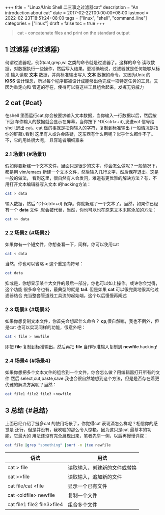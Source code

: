 +++
title = "Linux/Unix Shell 二三事之过滤器cat"
description = "An introduction about cat"
date = 2017-02-22T00:00:00+08:00
lastmod = 2022-02-23T18:51:24+08:00
tags = ["linux", "shell", "command_line"]
categories = ["linux"]
draft = false
toc = true
+++

> cat - concatenate files and print on the standard output


## <span class="section-num">1</span> 过滤器 {#过滤器}

何谓过滤器呢，例如cat,grep,wl 之类的命令就是过滤器了。这样的命令
读取数据，对数据执行一些操作，然后写入结果。更准确地说，过滤器就是任何能够从标准
输入读取 **文本** 数据，并向标准输出写入 **文本** 数据的命令。又因为Unix 的 **KISS**
设计理念，所以每个程序都被设计成能够出色完成一项特定任务的工具。又因为重定向和
管道的存在，使得可以将这些工具组合起来，发挥无穷威力


## <span class="section-num">2</span> cat {#cat}

在shell 里面运行cat,你会被要求输入文本数据，当你输入一行数据以后，然后按下回
车你输入的数据就会显示在屏幕，当你按下 ^D(&lt;ctrl&gt;+d),发送eof 信号给shell,退出
cat。cat 做的事就是把你输入的字符，复制到标准输出 (一般情况是指你的屏幕).看到
这里有人或许会质疑，这东西有什么用呢？似乎什么都作不了。不，它的用处很大呢，
且容笔者细细禀来


### <span class="section-num">2.1</span> 场景1 {#场景1}

假如你要新建一个文本文件，里面只是很少的文本，你会怎么做呢？一般情况下，都是用
vim/emacs 新建一个文本文件，然后输入几行文字，然后保存退出。这是一般的做法，
看到这里，很自然有人会发问，难道有更优雅的解决方法？有，不用打开文本编辑器写入文本
的hacking方法：

```sh
cat > data
```

输入数据，然后 ^D(&lt;ctrl&gt;+d) 保存。你就新建了一个文本了。当然，如果你已经有一个 **data** 文件
,就会被代替，当然，你也可以也在原来文本末尾添加的方法：

```sh
cat >> data
```


### <span class="section-num">2.2</span> 场景2 {#场景2}

如果你有一个短文件，你想查看一下，同样，你可以使用cat

```sh
cat < data
```

当然，你也可以省略 **&lt;** 这个重定向符号：

```sh
cat data
```

抑或是，你想显示某个大文件的最后一部分，你也可以如上操作。或许你会觉得，这个功能
很多命令也有，最典型的就是 **tail**. 但是如果 **cat** 可以很完美地很其他过滤器结合
充当整套管道线工具流的起始端，这个以后慢慢再阐述


### <span class="section-num">2.3</span> 场景3 {#场景3}

如果你想复制文本文件，你首先会想起什么命令？ **cp**,很自然嘛，我也不例外，但是cat
也可以实现同样的功能，很意外吧：

```sh
cat < file > newfile
```

即把 **file** 复制到标准输出，然后再把 **file** 当作标准输入复制到 **newfile**.hacking!


### <span class="section-num">2.4</span> 场景4 {#场景4}

如果你想把多个文本文件的组合到一个文件，你会怎么做？用编辑器打开所有的文件
然后 select,cut,paste,save.我也会很自然地想到这个方法，但是是否存在着更
优雅的解决方案呢？当然：

```sh
cat file1 file2 file3 >newfile
```


## <span class="section-num">3</span> 总结 {#总结}

上面已经介绍了挺多cat 的使用场景了，你觉得cat 表现滴怎么样呢？相信你的感觉是
还行，但是并没有，我吹嘘的那么令人惊艳。因为这只是cat 最基本的功能，它最大的
用法还没有完全展现出来，笔者先举一例，以后再慢慢详叙：

```sh
cat file |grep "something" |sort -n |tee newfile
```

| 语法                           | 用法           |
|------------------------------|--------------|
| cat &gt; file                  | 读取输入，创建新的文件或替换 |
| cat &gt;&gt;file               | 读取输入，追加新的文件 |
| cat file/cat &lt;file          | 显示一个已有文件 |
| cat &lt;oldfile&gt; newfile    | 复制一个文件   |
| cat file1 file2 file3&gt;file4 | 组合多个文件   |